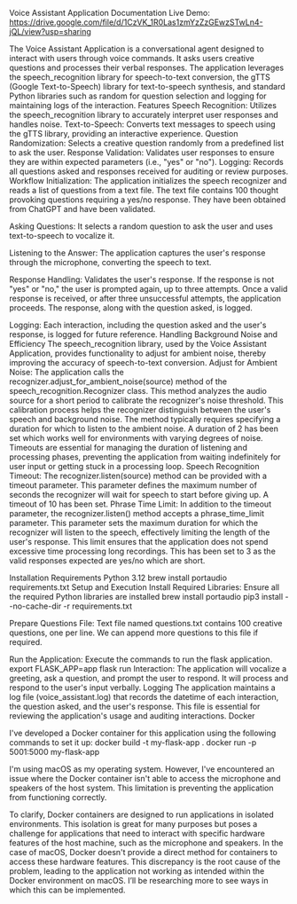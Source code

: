 Voice Assistant Application Documentation
Live Demo: https://drive.google.com/file/d/1CzVK_1R0Las1zmYzZzGEwzSTwLn4-jQL/view?usp=sharing

The Voice Assistant Application is a conversational agent designed to interact with users through voice commands. It asks users creative questions and processes their verbal responses. The application leverages the speech_recognition library for speech-to-text conversion, the gTTS (Google Text-to-Speech) library for text-to-speech synthesis, and standard Python libraries such as random for question selection and logging for maintaining logs of the interaction.
Features
Speech Recognition: Utilizes the speech_recognition library to accurately interpret user responses and handles noise.
Text-to-Speech: Converts text messages to speech using the gTTS library, providing an interactive experience.
Question Randomization: Selects a creative question randomly from a predefined list to ask the user.
Response Validation: Validates user responses to ensure they are within expected parameters (i.e., "yes" or "no").
Logging: Records all questions asked and responses received for auditing or review purposes.
Workflow
Initialization: The application initializes the speech recognizer and reads a list of questions from a text file. The text file contains 100 thought provoking questions requiring a yes/no response. They have been obtained from ChatGPT and have been validated.


Asking Questions: It selects a random question to ask the user and uses text-to-speech to vocalize it.


Listening to the Answer: The application captures the user's response through the microphone, converting the speech to text.


Response Handling:
Validates the user's response. If the response is not "yes" or "no," the user is prompted again, up to three attempts.
Once a valid response is received, or after three unsuccessful attempts, the application proceeds.
The response, along with the question asked, is logged.

Logging: Each interaction, including the question asked and the user's response, is logged for future reference.
Handling Background Noise and Efficiency
The speech_recognition library, used by the Voice Assistant Application, provides functionality to adjust for ambient noise, thereby improving the accuracy of speech-to-text conversion.
Adjust for Ambient Noise: The application calls the recognizer.adjust_for_ambient_noise(source) method of the speech_recognition.Recognizer class. This method analyzes the audio source for a short period to calibrate the recognizer's noise threshold. This calibration process helps the recognizer distinguish between the user's speech and background noise.
The method typically requires specifying a duration for which to listen to the ambient noise. A duration of 2 has been set which works well for environments with varying degrees of noise.
Timeouts are essential for managing the duration of listening and processing phases, preventing the application from waiting indefinitely for user input or getting stuck in a processing loop.
Speech Recognition Timeout: The recognizer.listen(source) method can be provided with a timeout parameter. This parameter defines the maximum number of seconds the recognizer will wait for speech to start before giving up. A timeout of 10 has been set.
Phrase Time Limit: In addition to the timeout parameter, the recognizer.listen() method accepts a phrase_time_limit parameter. This parameter sets the maximum duration for which the recognizer will listen to the speech, effectively limiting the length of the user's response. This limit ensures that the application does not spend excessive time processing long recordings. This has been set to 3 as the valid responses expected are yes/no which are short.


Installation Requirements
Python 3.12
brew install portaudio
requirements.txt
Setup and Execution
Install Required Libraries: Ensure all the required Python libraries are installed 
brew install portaudio
pip3 install --no-cache-dir -r requirements.txt


Prepare Questions File: Text file named questions.txt contains 100 creative questions, one per line. We can append more questions to this file if required.

Run the Application: Execute the commands to run the flask application.
export FLASK_APP=app
flask run
Interaction: The application will vocalize a greeting, ask a question, and prompt the user to respond. It will process and respond to the user's input verbally.
Logging
The application maintains a log file (voice_assistant.log) that records the datetime of each interaction, the question asked, and the user's response. This file is essential for reviewing the application's usage and auditing interactions.
Docker

I've developed a Docker container for this application using the following commands to set it up:
docker build -t my-flask-app .
docker run -p 5001:5000 my-flask-app

I'm using macOS as my operating system. However, I've encountered an issue where the Docker container isn't able to access the microphone and speakers of the host system. This limitation is preventing the application from functioning correctly.

To clarify, Docker containers are designed to run applications in isolated environments. This isolation is great for many purposes but poses a challenge for applications that need to interact with specific hardware features of the host machine, such as the microphone and speakers. In the case of macOS, Docker doesn't provide a direct method for containers to access these hardware features. This discrepancy is the root cause of the problem, leading to the application not working as intended within the Docker environment on macOS. I’ll be researching more to see ways in which this can be implemented.
